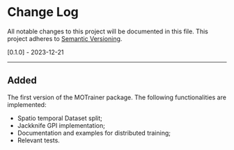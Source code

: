 # Change Log

All notable changes to this project will be documented in this file.
This project adheres to [Semantic Versioning](http://semver.org/).


[0.1.0] - 2023-12-21
********************

Added
-----

The first version of the MOTrainer package. The following functionalities are implemented:

- Spatio temporal Dataset split;
- Jackknife GPI implementation;
- Documentation and examples for distributed training;
- Relevant tests.
